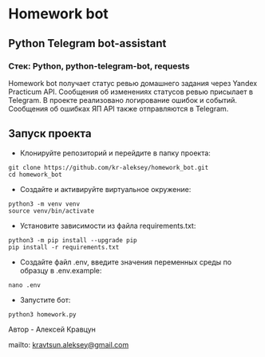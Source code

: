 # Homework bot
## Python Telegram bot-assistant
### Стек: Python, python-telegram-bot, requests

Homework bot получает статус ревью домашнего задания через Yandex Practicum API. Сообщения об изменениях статусов ревью присылает в Telegram.
В проекте реализовано логирование ошибок и событий. Сообщения об ошибках ЯП API также отправляются в Telegram.

## Запуск проекта
* Клонируйте репозиторий и перейдите в папку проекта:
```
git clone https://github.com/kr-aleksey/homework_bot.git
cd homework_bot
```

* Создайте и активируйте виртуальное окружение:
```
python3 -m venv venv
source venv/bin/activate
```

* Установите зависимости из файла requirements.txt:
```
python3 -m pip install --upgrade pip
pip install -r requirements.txt
```

* Создайте файл .env, введите значения переменных среды по образцу в .env.example:
```
nano .env
```

* Запустите бот:
```
python3 homework.py
```


Автор - Алексей Кравцун

mailto: kravtsun.aleksey@gmail.com

